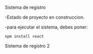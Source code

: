 <h>Sistema de registro</h1>

-Estado de proyecto en construccion.

-para ejecutar el sistema, debes poner:

```npm install react```

Sistema de registro 2
